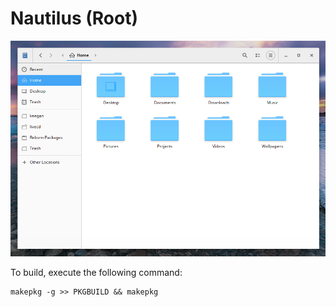 # Nautilus (Root)
![Nautilus_Root](/nautilus-root/nautilus-root.png)

To build, execute the following command:
```
makepkg -g >> PKGBUILD && makepkg
```
